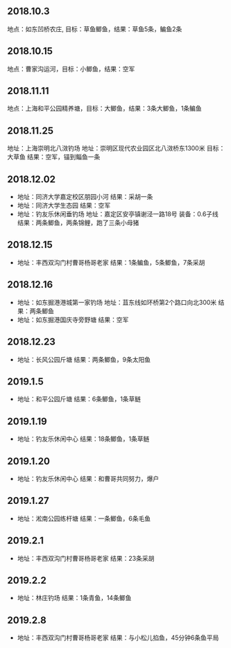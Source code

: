 ## 2018.10.3
地点：如东凹桥农庄, 目标：草鱼鲫鱼，结果：草鱼5条，鳊鱼2条

## 2018.10.15
地点：曹家沟运河，目标：小鲫鱼，结果：空军

## 2018.11.11
地点：上海和平公园精养塘，目标：大鲫鱼，结果：3条大鲫鱼，1条鳊鱼

## 2018.11.25
地址：上海崇明北八滧钓场 地址：崇明区现代农业园区北八滧桥东1300米          目标：大草鱼    结果：空军，锚到鲻鱼一条

## 2018.12.02
* 地址：同济大学嘉定校区朋园小河      结果：采胡一条
* 地址：同济大学生态园               结果：空军
* 地址：钓友乐休闲垂钓场         地址：嘉定区安亭镇谢泾一路18号    装备：0.6子线 结果：两条鲫鱼，两条锦鲤，跑了三条小母猪

## 2018.12.15
* 地址：丰西双沟门村曹哥杨哥老家     结果：1条鳊鱼，5条鲫鱼，7条采胡

## 2018.12.16
* 地址：如东掘港港城第一家钓场  地址：苴东线如环桥第2个路口向北300米    结果：两条鲫鱼
* 地址：如东掘港国庆寺旁野塘       结果：空军

## 2018.12.23
* 地址：长风公园斤塘            结果：两条鲫鱼，9条太阳鱼

## 2019.1.5
* 地址：和平公园斤塘            结果：6条鲫鱼，1条草鲢

## 2019.1.19
* 地址：钓友乐休闲中心          结果：18条鲫鱼，1条草鲢

## 2019.1.20
* 地址：钓友乐休闲中心          结果：和曹哥共同努力，爆户

## 2019.1.27
* 地址：淞南公园练杆塘          结果：一条鲫鱼，6条毛鱼

## 2019.2.1
* 地址：丰西双沟门村曹哥杨哥老家 结果：23条采胡

## 2019.2.2
* 地址：林庄钓场                结果：1条青鱼，14条鲫鱼

## 2019.2.8
* 地址：丰西双沟门村曹哥杨哥老家    结果：与小松儿掐鱼，45分钟6条鱼平局
